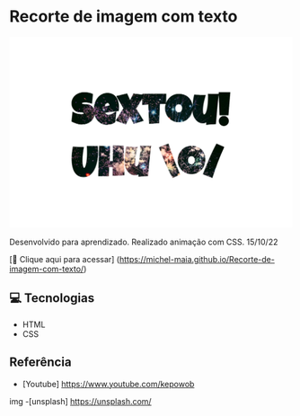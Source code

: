 # Recorte de imagem com texto


![preview](./.github/preview.png)


Desenvolvido para aprendizado. Realizado animação com CSS. 15/10/22


[🔗 Clique aqui para acessar] (https://michel-maia.github.io/Recorte-de-imagem-com-texto/)


## 💻 Tecnologias

- HTML
- CSS


## Referência

- [Youtube] https://www.youtube.com/kepowob

img
-[unsplash] https://unsplash.com/
